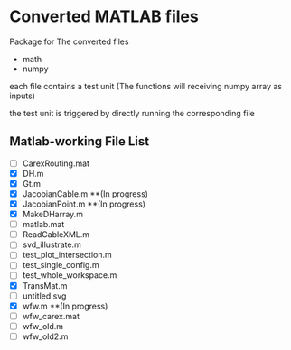 # Converted MATLAB files

Package for The converted files
  
 - math
 - numpy
  
each file contains a test unit (The functions will receiving numpy array as inputs)

the test unit is triggered by directly running the corresponding file


## Matlab-working File List
  - [ ] CarexRouting.mat
  - [x] DH.m
  - [x] Gt.m
  - [x] JacobianCable.m   **(In progress)
  - [x] JacobianPoint.m   **(In progress)
  - [x] MakeDHarray.m
  - [ ] matlab.mat
  - [ ] ReadCableXML.m
  - [ ] svd_illustrate.m
  - [ ] test_plot_intersection.m
  - [ ] test_single_config.m
  - [ ] test_whole_workspace.m
  - [x] TransMat.m
  - [ ] untitled.svg
  - [x] wfw.m   **(In progress)
  - [ ] wfw_carex.mat
  - [ ] wfw_old.m
  - [ ] wfw_old2.m
